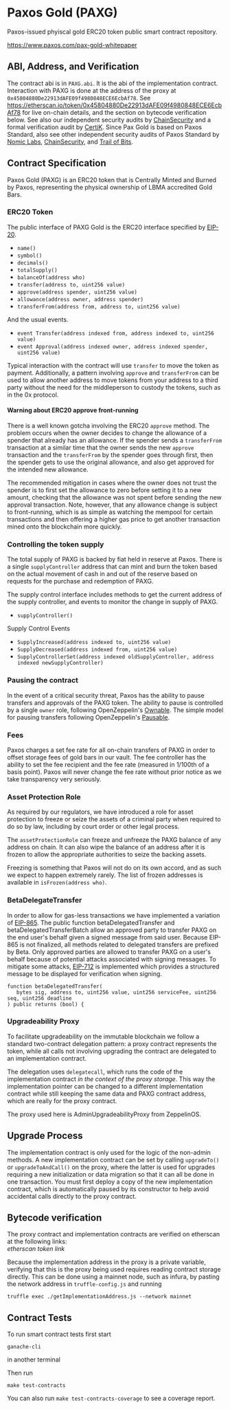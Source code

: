# Paxos Gold (PAXG)
Paxos-issued phyiscal gold ERC20 token public smart contract repository.

https://www.paxos.com/pax-gold-whitepaper

## ABI, Address, and Verification

The contract abi is in `PAXG.abi`. It is the abi of the implementation contract.
Interaction with PAXG is done at the address of the proxy at `0x45804880De22913dAFE09f4980848ECE6EcbAf78`. See
https://etherscan.io/token/0x45804880De22913dAFE09f4980848ECE6EcbAf78 for live on-chain details, and the section on bytecode verification below.
See also our independent security audits by [ChainSecurity](audit-reports/paxg-audits/ChainSecurity_PAXOS-GOLD.pdf) and a formal verification audit by [CertiK](audit-reports/paxg-audits/CertiK_Verification_Report_for_Paxos.pdf). Since Pax Gold is based on Paxos Standard, also see other independent security audits of Paxos Standard by [Nomic Labs](https://medium.com/nomic-labs-blog/paxos-standard-pax-audit-report-ca743c9575dc), [ChainSecurity](https://medium.com/chainsecurity/paxos-standard-audit-completed-2e9a0064e8bb),
and [Trail of Bits](https://github.com/trailofbits/publications/blob/master/reviews/paxos.pdf).

## Contract Specification

Paxos Gold (PAXG) is an ERC20 token that is Centrally Minted and Burned by Paxos,
representing the physical ownership of LBMA accredited Gold Bars.

### ERC20 Token

The public interface of PAXG Gold is the ERC20 interface
specified by [EIP-20](https://github.com/ethereum/EIPs/blob/master/EIPS/eip-20.md).

- `name()`
- `symbol()`
- `decimals()`
- `totalSupply()`
- `balanceOf(address who)`
- `transfer(address to, uint256 value)`
- `approve(address spender, uint256 value)`
- `allowance(address owner, address spender)`
- `transferFrom(address from, address to, uint256 value)`

And the usual events.

- `event Transfer(address indexed from, address indexed to, uint256 value)`
- `event Approval(address indexed owner, address indexed spender, uint256 value)`

Typical interaction with the contract will use `transfer` to move the token as payment.
Additionally, a pattern involving `approve` and `transferFrom` can be used to allow another 
address to move tokens from your address to a third party without the need for the middleperson 
to custody the tokens, such as in the 0x protocol. 

#### Warning about ERC20 approve front-running

There is a well known gotcha involving the ERC20 `approve` method. The problem occurs when the owner decides
to change the allowance of a spender that already has an allowance. If the spender sends a `transferFrom` 
transaction at a similar time that the owner sends the new `approve` transaction
and the `transferFrom` by the spender goes through first, then the spender gets to use the 
original allowance, and also get approved for the intended new allowance.

The recommended mitigation in cases where the owner does not trust the spender is to
first set the allowance to zero before setting it to a new amount, checking that the 
allowance was not spent before sending the new approval transaction. Note, however, that any 
allowance change is subject to front-running, which is as simple as watching the 
mempool for certain transactions and then offering a higher gas price to get another 
transaction mined onto the blockchain more quickly.

### Controlling the token supply

The total supply of PAXG is backed by fiat held in reserve at Paxos.
There is a single `supplyController` address that can mint and burn the token
based on the actual movement of cash in and out of the reserve based on
requests for the purchase and redemption of PAXG.

The supply control interface includes methods to get the current address
of the supply controller, and events to monitor the change in supply of PAXG.

- `supplyController()`

Supply Control Events

- `SupplyIncreased(address indexed to, uint256 value)`
- `SupplyDecreased(address indexed from, uint256 value)`
- `SupplyControllerSet(address indexed oldSupplyController, address indexed newSupplyController)`

### Pausing the contract

In the event of a critical security threat, Paxos has the ability to pause transfers
and approvals of the PAXG token. The ability to pause is controlled by a single `owner` role,
 following OpenZeppelin's
[Ownable](https://github.com/OpenZeppelin/openzeppelin-solidity/blob/5daaf60d11ee2075260d0f3adfb22b1c536db983/contracts/ownership/Ownable.sol). 
The simple model for pausing transfers following OpenZeppelin's
[Pausable](https://github.com/OpenZeppelin/openzeppelin-solidity/blob/5daaf60d11ee2075260d0f3adfb22b1c536db983/contracts/lifecycle/Pausable.sol).

### Fees

Paxos charges a set fee rate for all on-chain transfers of PAXG in order to offset storage fees of gold bars in our vault.
The fee controller has the ability to set the fee recipient and the fee rate (measured in 1/100th of a basis point).
Paxos will never change the fee rate without prior notice as we take transparency very seriously.

### Asset Protection Role

As required by our regulators, we have introduced a role for asset protection to freeze or seize the assets of a criminal party when required to do so by law, including by court order or other legal process.

The `assetProtectionRole` can freeze and unfreeze the PAXG balance of any address on chain.
It can also wipe the balance of an address after it is frozen
to allow the appropriate authorities to seize the backing assets. 

Freezing is something that Paxos will not do on its own accord,
and as such we expect to happen extremely rarely. The list of frozen addresses is available
in `isFrozen(address who)`.

### BetaDelegateTransfer

In order to allow for gas-less transactions we have implemented a variation of [EIP-865](https://github.com/ethereum/EIPs/issues/865).
The public function betaDelegatedTransfer and betaDelegatedTransferBatch allow an approved party to transfer PAXG
on the end user's behalf given a signed message from said user. Because EIP-865 is not finalized,
all methods related to delegated transfers are prefixed by Beta. Only approved parties are allowed to transfer
PAXG on a user's behalf because of potential attacks associated with signing messages.
To mitigate some attacks, [EIP-712](https://github.com/ethereum/EIPs/blob/master/EIPS/eip-712.md)
is implemented which provides a structured message to be displayed for verification when signing.
```
function betaDelegatedTransfer(
   bytes sig, address to, uint256 value, uint256 serviceFee, uint256 seq, uint256 deadline
) public returns (bool) {
```

### Upgradeability Proxy

To facilitate upgradeability on the immutable blockchain we follow a standard
two-contract delegation pattern: a proxy contract represents the token,
while all calls not involving upgrading the contract are delegated to an 
implementation contract. 

The delegation uses `delegatecall`, which runs the code of the implementation contract
_in the context of the proxy storage_. This way the implementation pointer can
be changed to a different implementation contract while still keeping the same
data and PAXG contract address, which are really for the proxy contract.

The proxy used here is AdminUpgradeabilityProxy from ZeppelinOS.

## Upgrade Process

The implementation contract is only used for the logic of the non-admin methods.
A new implementation contract can be set by calling `upgradeTo()` or `upgradeToAndCall()` on the proxy,
where the latter is used for upgrades requiring a new initialization or data migration so that
it can all be done in one transaction. You must first deploy a copy of the new implementation
contract, which is automatically paused by its constructor to help avoid accidental calls directly
to the proxy contract.

## Bytecode verification

The proxy contract and implementation contracts are verified on etherscan at the following links:  
*etherscan token link*

Because the implementation address in the proxy is a private variable, 
verifying that this is the proxy being used requires reading contract
storage directly. This can be done using a mainnet node, such as infura,
by pasting the network address in `truffle-config.js` and running 

`truffle exec ./getImplementationAddress.js --network mainnet`

## Contract Tests

To run smart contract tests first start 

`ganache-cli`

in another terminal

Then run 

`make test-contracts`

You can also run `make test-contracts-coverage` to see a coverage report.
